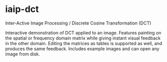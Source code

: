 # iaip-dct
Inter-Active Image Processing / Discrete Cosine Transformation (DCT)

Interactive demonstration of DCT applied to an image. Features painting on the spatial or frequency domain matrix while giving instant visual feedback in the other domain. Editing the matrices as tables is supported as well, and produces the same feedback. Includes example images and can open any image from disk.

